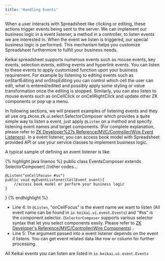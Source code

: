 ```yaml
---
title: 'Handling Events'
---
```

When a user interacts with Spreadsheet like clicking or editing, these
actions trigger events being sent to the server. We can implement our
business logic in a event listener, a method in a controller, to listen
events we are interested in. When the event we listen is triggered, our
special business logic is performed. This mechanism helps you customize
Spreadsheet furthermore to fulfill your business needs.

Keikai spreadsheet supports numerous events such as mouse events, key
events, selection events, editing events and hyperlink events. You can
listen to these events to apply customized function upon your business
requirement. For example by listening to editing events such as
onStartEditing and onStopEditing you can control which cell the user can
edit, what is entered/edited and possibly apply some styling or value
transformation once the editing is stopped. Similarly, you can also
listen to mouse events such as onCellClick or onCellRightClick and
update other ZK components or pop up a menu.

In following sections, we will present examples of listening events and
they all use <javadoc>org.zkoss.zk.ui.select.SelectorComposer</javadoc>
which provides a quite simple way to listen a event, just apply
`@Listen` on a method and specify listening event names and target
components. (For complete explanation, please refer to [ZK Developer%27s
Reference/MVC/Controller/Wire Event
Listeners](https://www.zkoss.org/wiki/ZK_Developer%27s_Reference/MVC/Controller/Wire_Event_Listeners)).
In a event listener, you can access book model with Spreadsheet provided
API or use your service classes to implement business logic.

A typical sample of defining an event listener is like:

{% highlight java linenos %}
public class EventsComposer extends SelectorComposer<Component>{
    //other codes...

    @Listen("onCellFocus= #ss")
    public void myEventListener(CellEvent event){
        //access book model or perform your business logic
    }
}
{% endhighlight %}

  - Line 4: In `@Listen`, "onCellFocus" is the event name we want to
    listen (All event name can be found in `io.keikai.ui.event.Events`)
    and "\#ss" is the component selector. (`SelectorComposer` supports
    various selector syntax that let you select components easily.
    Please refer to [ZK Developer's Reference/MVC/Controller/Wire
    Components](ZK_Developer's_Reference/MVC/Controller/Wire_Components "wikilink"))
    .
  - Line 5: The argument passed into a event listener depends on the
    event it listens. You can get event related data like row or column
    for further processing.

All Keikai events you can listen are listed in `io.keikai.ui.event.Events`
